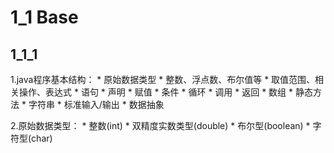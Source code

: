 # 1_1 Base

## 1_1_1 
1.java程序基本结构：
    * 原始数据类型
      * 整数、浮点数、布尔值等
      * 取值范围、相关操作、表达式
    * 语句
      * 声明
      * 赋值
      * 条件
      * 循环
      * 调用
      * 返回
    * 数组
    * 静态方法
    * 字符串
    * 标准输入/输出
    * 数据抽象

2.原始数据类型：
    * 整数(int)
    * 双精度实数类型(double)
    * 布尔型(boolean)
    * 字符型(char)

